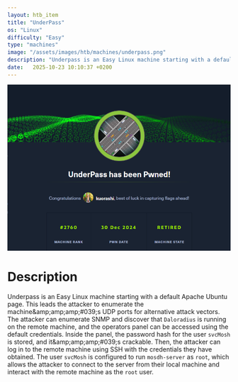 ```yaml
---
layout: htb_item
title: "UnderPass"
os: "Linux"
difficulty: "Easy"
type: "machines"
image: "/assets/images/htb/machines/underpass.png"
description: "Underpass is an Easy Linux machine starting with a default Apache Ubuntu page. This leads the attacker to enumerate the machine&#039;s UDP ports for alternative attack vectors. The attacker can enumerate SNMP and discover that `Daloradius` is running on the remote machine, and the operators panel can be accessed using the default credentials. Inside the panel, the password hash for the user `svcMosh` is stored, and it&#039;s crackable. Then, the attacker can log in to the remote machine using SSH with the credentials they have obtained. The user `svcMosh` is configured to run `mosdh-server` as `root`, which allows the attacker to connect to the server from their local machine and interact with the remote machine as the `root` user."
date:   2025-10-23 10:10:37 +0200
---
```


![UnderPass pwned](/assets/images/htb/machines/underpass_pwned.png)

# Description
Underpass is an Easy Linux machine starting with a default Apache Ubuntu page. This leads the attacker to enumerate the machine&amp;amp;amp;amp;#039;s UDP ports for alternative attack vectors. The attacker can enumerate SNMP and discover that `Daloradius` is running on the remote machine, and the operators panel can be accessed using the default credentials. Inside the panel, the password hash for the user `svcMosh` is stored, and it&amp;amp;amp;amp;#039;s crackable. Then, the attacker can log in to the remote machine using SSH with the credentials they have obtained. The user `svcMosh` is configured to run `mosdh-server` as `root`, which allows the attacker to connect to the server from their local machine and interact with the remote machine as the `root` user.
